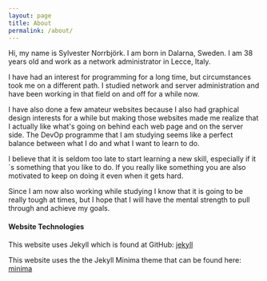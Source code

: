 ```yaml
---
layout: page
title: About
permalink: /about/
---
```


Hi, my name is Sylvester Norrbjörk. I am born in Dalarna, Sweden. I am 38 years old and work
as a network administrator in Lecce, Italy. 

I have had an interest for programming for a long time, but circumstances took me on a different
path. I studied network and server administration and have been working in that field on and off 
for a while now.

I have also done a few amateur websites because I also had graphical design interests for a while
but making those websites made me realize that I actually like what's going on behind each web page
and on the server side. The DevOp programme that I am studying seems like a perfect balance between
what I do and what I want to learn to do.

I believe that it is seldom too late to start learning a new skill, especially if it´s something 
that you like to do. If you really like something you are also motivated to keep on doing it even
when it gets hard. 

Since I am now also working while studying I know that it is going to be really tough at times, 
but I hope that I will have the mental strength to pull through and achieve my goals.


#### Website Technologies
This website uses Jekyll which is found at GitHub:
[jekyll](https://github.com/jekyll/jekyll)

This website uses the the Jekyll Minima theme that can be found here:
[minima](https://github.com/jekyll/minima)

